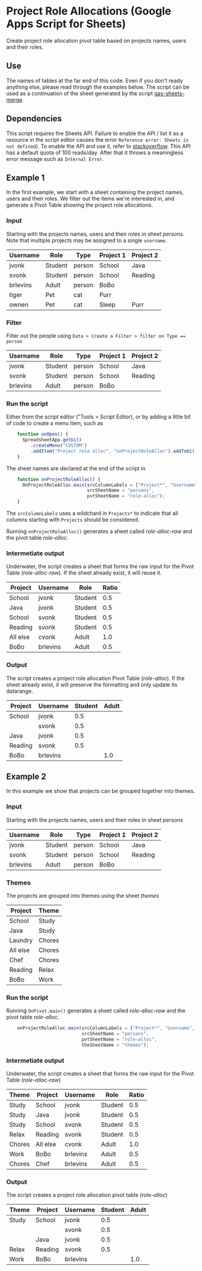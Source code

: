 # Project Role Allocations (Google Apps Script for Sheets)

Create project role allocation pivot table based on projects names, users and their roles.

## Use

The names of tables at the far end of this code.
Even if you don't ready anything else, please read through the examples below.
The script can be used as a continuation of the sheet generated by the
script [gas-sheets-merge](https://github.com/cvonk/gas-sheets-merge).

## Dependencies

This script requires the Sheets API. Failure to enable the API / list it as a resource
in the script editor causes the error `Reference error: Sheets is not defined`).  To
enable the API and use it, refer to 
[stackoverflow](https://stackoverflow.com/questions/45625971/referenceerror-sheets-is-not-defined).
This API has a default quota of 100 reads/day. After that it 
throws a meaningless error message such as `Internal Error`.

## Example 1

In the first example, we start with a sheet containing the project names, users
and their roles.  We filter out the items we're interested in, and generate
a Pivot Table showing the project role allocations.

### Input

  Starting with the projects names, users and their roles in sheet *persons*.
  Note that multiple projects may be assigned to a single `username`.
  
  | Username | Role    | Type      | Project 1 | Project 2 |
  | -------- | ------- | --------- | --------- | --------- |
  | jvonk    | Student | person    | School    | Java      |  
  | svonk    | Student | person    | School    | Reading   |
  | brlevins | Adult   | person    | BoBo      |           |  
  | tiger    | Pet     | cat       | Purr      |           |
  | ownen    | Pet     | cat       | Sleep     | Purr      |

### Filter

  Filter out the people using `Data > Create a Filter > filter on Type == person`

  | Username | Role    | Type      | Project 1 | Project 2 |
  | -------- | ------- | --------- | --------- | --------- |
  | jvonk    | Student | person    | School    | Java      |  
  | svonk    | Student | person    | School    | Reading   |
  | brlevins | Adult   | person    | BoBo      |           |  
  
### Run the script

  Either from the script editor ("Tools > Script Editor), or by adding a
  little bit of code to create a menu item, such as 

```javascript
    function onOpen() {
      SpreadsheetApp.getUi()
         .createMenu("CUSTOM")
         .addItem("Project role alloc", "onProjectRoleAlloc").addToUi();
    }
```

  The sheet names are declared at the end of the script in

```javascript
    function onProjectRoleAlloc() {
      OnProjectRoleAlloc.main(srcColumnLabels = ["Project*", "Username", "Role" ],
                              srcSheetName = "persons",
                              pvtSheetName = "role-alloc");
    }
```

  The `srcColumnLabels` uses a wildchard in `Projects*` to indicate that all
  columns starting with `Projects` should be considered.

  Running `onProjectRoleAlloc()` generates a sheet called *role-alloc-raw* and
  the pivot table *role-alloc*.
  
### Intermetiate output

  Underwater, the script creates a sheet that forms the raw input for the Pivot
  Table (*role-alloc-raw*).  If the sheet already exist, it will 
  reuse it.

  | Project  | Username | Role    | Ratio |
  | -------- | -------- | ------- | ----- |
  | School   | jvonk    | Student | 0.5   | 
  | Java     | jvonk    | Student | 0.5   | 
  | School   | svonk    | Student | 0.5   | 
  | Reading  | svonk    | Student | 0.5   |
  | All else | cvonk    | Adult   | 1.0   |
  | BoBo     | brlevins | Adult   | 0.5   |

### Output

  The script creates a project role allocation Pivot Table (*role-alloc*). If the 
  sheet already exist, it will preserve the formatting and only update its datarange.

  | Project | Username | Student | Adult |
  | ------- | -------- | ------- | ----- |
  | School  | jvonk    | 0.5     |       |
  |         | svonk    | 0.5     |       |
  | Java    | jvonk    | 0.5     |       |
  | Reading | svonk    | 0.5     |       |
  | BoBo    | brlevins |         | 1.0   |
  
## Example 2

In this example we show that projects can be grouped together into themes.

### Input

  Starting with the projects names, users and their roles in sheet *persons*
  
  | Username | Role    | Type      | Project 1 | Project 2 |
  | -------- | ------- | --------- | --------- | --------- |
  | jvonk    | Student | person    | School    | Java      |  
  | svonk    | Student | person    | School    | Reading   |
  | brlevins | Adult   | person    | BoBo      |           |  

### Themes

  The projects are grouped into themes using the sheet *themes*
  
  | Project  | Theme  |
  | -------- | ------ |
  | School   | Study  |
  | Java     | Study  |
  | Laundry  | Chores | 
  | All else | Chores |
  | Chef     | Chores |
  | Reading  | Relax  |
  | BoBo     | Work   |

### Run the script

  Running `OnPivot.main()` generates a sheet called *role-alloc-raw* and
  the pivot table *role-alloc*.

```javascript
    onProjectRoleAlloc.main(srcColumnLabels = ["Project*", "Username", "Role" ],
                            srcSheetName = "persons",
                            pvtSheetName = "role-alloc",
                            theSheetName = "themes");
```

### Intermetiate output

  Underwater, the script creates a sheet that forms the raw input for the Pivot
  Table (*role-alloc-raw*)

  | Theme  | Project  | Username | Role    | Ratio |
  | ------ | -------- | -------- | ------- | ----- |
  | Study  | School   | jvonk    | Student | 0.5   | 
  | Study  | Java     | jvonk    | Student | 0.5   | 
  | Study  | School   | svonk    | Student | 0.5   | 
  | Relax  | Reading  | svonk    | Student | 0.5   |
  | Chores | All else | cvonk    | Adult   | 1.0   |
  | Work   | BoBo     | brlevins | Adult   | 0.5   |
  | Chores | Chef     | brlevins | Adult   | 0.5   |

### Output

  The script creates a project role allocation pivot table (*role-alloc*)

  | Theme   | Project | Username | Student | Adult |
  | ------- | ------- | -------- | ------- | ----- |
  | Study   | School  | jvonk    | 0.5     |       |
  |         |         | svonk    | 0.5     |       |
  |         | Java    | jvonk    | 0.5     |       |
  | Relax   | Reading | svonk    | 0.5     |       |
  | Work    | BoBo    | brlevins |         | 1.0   |
